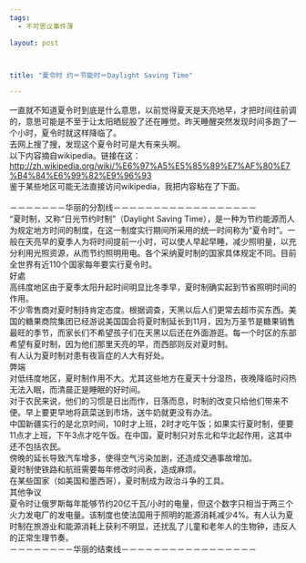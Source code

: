 ```yaml
--- 
tags: 
  - 不可思议事件薄

layout: post



title: "夏令时 约＝节能时＝Daylight Saving Time"

---
```

<div id="msgcns!5F971C000415D85F!408" class="bvMsg">
<div>一直就不知道夏令时到底是什么意思，以前觉得夏天是天亮地早，才把时间往前调的，意思可能是不至于让太阳晒屁股了还在睡觉。昨天睡醒突然发现时间多跑了一个小时，夏令时就这样降临了。<br>去网上搜了搜，发现这个夏令时可是大有来头啊。<br>以下内容摘自wikipedia。链接在这：<a href="http://zh.wikipedia.org/wiki/%E6%97%A5%E5%85%89%E7%AF%80%E7%B4%84%E6%99%82%E9%96%93">http://zh.wikipedia.org/wiki/%E6%97%A5%E5%85%89%E7%AF%80%E7%B4%84%E6%99%82%E9%96%93</a><br>鉴于某些地区可能无法直接访问wikipedia，我把内容粘在了下面。</div>
<div> </div>
<div>－－－－－－－华丽的分割线－－－－－－－－－－－－－－－－－－<br>“夏时制，又称“日光节约时制”（Daylight Saving Time），是一种为节约能源而人为规定地方时间的制度，在这一制度实行期间所采用的统一时间称为“夏令时”。一般在天亮早的夏季人为将时间提前一小时，可以使人早起早睡，减少照明量，以充分利用光照资源，从而节约照明用电。各个采纳夏时制的国家具体规定不同。目前全世界有近110个国家每年要实行夏令时。<br>好處<br>高纬度地区由于夏季太阳升起时间明显比冬季早，夏时制确实起到节省照明时间的作用。 <br>不少零售商对夏时制持肯定态度。根据调查，天黑以后人们更常去超市买东西。美国的糖果商院集团已经游说美国国会将夏时制延长到11月，因为万圣节是糖果销售最旺的季节，而家长们不希望孩子们在天黑以后还在外面游逛。每一个时区的东部希望有夏时制，因为他们那里天亮的早，而西部则反对夏时制。 <br>有人认为夏时制对患有夜盲症的人大有好处。 <br>弊端<br>对低纬度地区，夏时制作用不大。尤其这些地方在夏天十分湿热，夜晚降临时闷热无法入眠，而清晨正是睡眠的好时间。 <br>对于农民来说，他们的习惯是日出而作，日落而息，时制的改变只给他们带来不便。早上要更早地将蔬菜送到市场，送牛奶就更没有办法。 <br>中国新疆实行的是北京时间，10时才上班，2时才吃午饭；如果实行夏时制，便要11点才上班，下午3点才吃午饭。在中国，夏时制只对东北和华北起作用，这其中还不包括农民。 <br>傍晚的延长导致汽车增多，使得空气污染加剧，还造成交通事故增加。 <br>夏时制使铁路和航班需要每年修改时间表，造成麻烦。 <br>在某些国家（如美国和墨西哥），夏时制成为政治斗争的工具。 <br>其他争议<br>夏令时让俄罗斯每年能够节约20亿千瓦/小时的电量，但这个数字只相当于两三个火力发电厂的发电量。该制度也使法国用于照明的能源消耗减少4%。有人认为夏时制在旅游业和能源消耗上获利不明显，还扰乱了儿童和老年人的生物钟，违反人的正常生理节奏。</div>
<div>－－－－－－－－华丽的结束线－－－－－－－－－－－－－－－－－</div>
</div>
